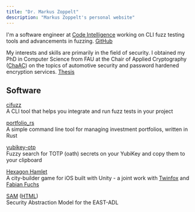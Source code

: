 ```yaml
---
title: "Dr. Markus Zoppelt"
description: "Markus Zoppelt's personal website"
---
```

		
I'm a software engineer at [Code Intelligence](https://www.code-intelligence.com/)
working on CLI fuzz testing tools and advancements in fuzzing.
[GitHub](https://github.com/MarkusZoppelt)

My interests and skills are primarily in the field of security. I obtained my
PhD in Computer Science from FAU at the Chair of Applied Cryptography
([ChaAC](https://www.chaac.tf.fau.eu/)) on the topics of automotive security
and password hardened encryption services.
[Thesis](https://open.fau.de/items/1b605800-f2ce-44d1-8f7c-83fb7f1633db)

## Software

[cifuzz](https://www.code-intelligence.com/product-ci-fuzz)<br />
A CLI tool that helps you integrate and run fuzz tests in your project

[portfolio&#95;rs](https://github.com/MarkusZoppelt/portfolio_rs)<br />
A simple command line tool for managing investment portfolios, written in Rust

[yubikey-otp](https://github.com/MarkusZoppelt/yubikey-otp)<br />
Fuzzy search for TOTP (oath) secrets on your YubiKey and copy them to your
clipboard

[Hexagon Hamlet](https://github.com/MarkusZoppelt/Hexagon-Hamlet)<br />
A city-builder game for iOS built with Unity -
a joint work with [Twinfox](https://twinfox.itch.io/)
and [Fabian Fuchs](https://fabian-fuchs.itch.io/)<br />

[SAM](https://github.com/MarkusZoppelt/SAM) ([HTML](/SAM))<br />
Security Abstraction Model for the EAST-ADL
